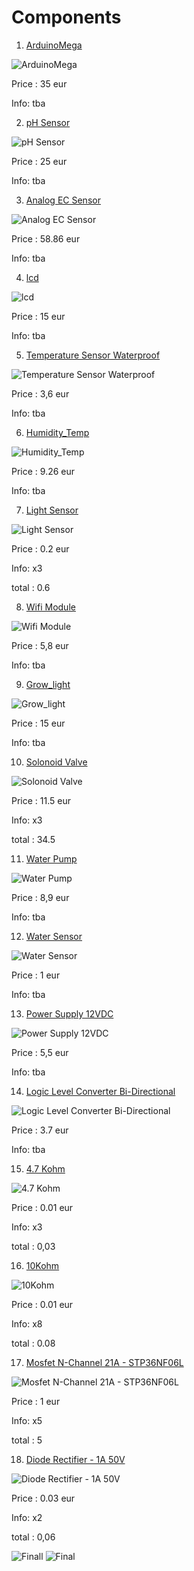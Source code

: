 # Components

1. [ArduinoMega](https://store.arduino.cc/products/arduino-mega-2560-rev3)

![ArduinoMega](https://github.com/tsomilios/Dipl/blob/main/Fwto/Arduino%20Mega%202560%20R3.png)



Price : 35 eur

Info: tba

2. [pH Sensor](https://store.arduino.cc/products/gravity-analog-ph-sensor-meter-kit)


![pH Sensor](https://github.com/tsomilios/Dipl/blob/main/Fwto/pH%20sensor.png)



Price : 25 eur

Info: tba


3. [Analog EC Sensor](https://store.arduino.cc/products/gravity-analog-electrical-conductivity-sensor-meter-for-arduino)


![Analog EC Sensor](https://github.com/tsomilios/Dipl/blob/main/Fwto/EC%20sensor.png)



Price : 58.86 eur

Info: tba

4. [lcd](https://store.arduino.cc/products/grove-oled-display-1-12?queryID=undefined)


![lcd](https://github.com/tsomilios/Dipl/blob/main/Fwto/LCD.png)



Price : 15 eur

Info: tba

5. [Temperature Sensor Waterproof](https://grobotronics.com/ds18b20-el.html?sl=en)


![Temperature Sensor Waterproof](https://github.com/tsomilios/Dipl/blob/main/Fwto/Waterproof%20Temp.png)



Price : 3,6 eur

Info: tba

6. [Humidity_Temp](https://store.arduino.cc/products/grove-temperature-humidity-sensor-pro?queryID=undefined)


![Humidity_Temp](https://github.com/tsomilios/Dipl/blob/main/Fwto/Humidity_Temp.png)



Price : 9.26 eur

Info: tba

7. [Light Sensor](https://grobotronics.com/photo-resistor-ldr-5mm.html)


![Light Sensor](https://github.com/tsomilios/Dipl/blob/main/Fwto/Light_sensor.png)



Price : 0.2 eur

Info: x3 

total : 0.6

8. [Wifi Module](https://grobotronics.com/esp8266-wifi-module.html)


![Wifi Module](https://github.com/tsomilios/Dipl/blob/main/Fwto/ESP-Wifi.png)



Price : 5,8 eur

Info: tba

9. [Grow_light](https://www.profitstore.gr/products/led-anaptuksis-futon/autokolliti-tainia-led-3m-usb-anaptuksis-kalliergeias-futon-full-spectrum-fotistiko-thermokipiou-esoterikou-xorou-plant-grow-light-strip/785-50784)


![Grow_light](https://github.com/tsomilios/Dipl/blob/main/Fwto/Grow_light.png)



Price : 15 eur

Info: tba

10. [Solonoid Valve](https://grobotronics.com/12v-3-4.html)


![Solonoid Valve](https://github.com/tsomilios/Dipl/blob/main/Fwto/Solonoid%20Valve.png)



Price : 11.5 eur

Info: x3

total : 34.5

11. [Water Pump](https://grobotronics.com/mini-brushless-water-pump-12v-dc-240l-h-ad20p-1230a.html)


![Water Pump](https://github.com/tsomilios/Dipl/blob/main/Fwto/Water_Pump.png)



Price : 8,9 eur

Info: tba

12. [Water Sensor](https://www.e-wireless.gr/water-level-sensor-depth-detection-sensor-for-arduino/)

![Water Sensor](https://github.com/tsomilios/Dipl/blob/main/Fwto/Water_Sensor.png)



Price : 1 eur

Info: tba

13. [Power Supply 12VDC](https://grobotronics.com/power-supply-12vdc-2a-psu-1602.html)

![Power Supply 12VDC](https://github.com/tsomilios/Dipl/blob/main/Fwto/Power%20Suply%2012v.jpg)

Price : 5,5 eur

Info: tba

14. [Logic Level Converter Bi-Directional](https://grobotronics.com/logic-level-converter-bi-directional.html)

![Logic Level Converter Bi-Directional](https://github.com/tsomilios/Dipl/blob/main/Fwto/Logic%20Level%20Converter%20Bi-Directional.jpg)

Price : 3.7 eur

Info: tba

15. [4.7 Kohm](https://grobotronics.com/resistor-1-2w-carbon-5-4.7kohm.html)

![4.7 Kohm](https://github.com/tsomilios/Dipl/blob/main/Fwto/4.7%20Kohm.jpg)

Price : 0.01 eur

Info: x3

total : 0,03

16. [10Kohm](https://grobotronics.com/resistor-1-2w-carbon-5-10kohm.html)

![10Kohm](https://github.com/tsomilios/Dipl/blob/main/Fwto/10Kohm.jpg)

Price : 0.01 eur

Info: x8

total : 0.08

17. [Mosfet N-Channel 21A - STP36NF06L](https://grobotronics.com/mosfet-n-channel-60v-21a-stp36nf06l.html)

![Mosfet N-Channel 21A - STP36NF06L](https://github.com/tsomilios/Dipl/blob/main/Fwto/Mosfet%20N-Channel%2021A%20-%20STP36NF06L.jpg)

Price : 1 eur

Info: x5

total : 5

18. [Diode Rectifier - 1A 50V](https://grobotronics.com/diode-rectifier-1a-50v-1n4001.html)

![Diode Rectifier - 1A 50V](https://github.com/tsomilios/Dipl/blob/main/Fwto/Diode%20Rectifier%20-%201A%2050V.jpg)

Price : 0.03 eur

Info: x2

total : 0,06

![Finall](https://www.circuito.io/app?components=9088,9088,9088,9442,10167,10168,10456,10456,10456,11050,11050,11050,11061,12022,13678,752394,987654)
![Final](https://github.com/tsomilios/Dipl/blob/main/Fwto/unknown.png)
